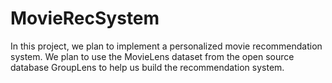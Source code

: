 # MovieRecSystem

In this project, we plan to implement a personalized movie recommendation system. We plan to use the MovieLens dataset from the open source database GroupLens to help us build the recommendation system. 
